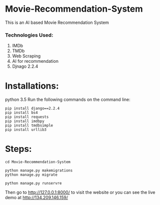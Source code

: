 # Movie-Recommendation-System
This is an AI based Movie Recommendation System

### Technologies Used:
1) IMDb
2) TMDb
3) Web Scraping
4) AI for recommendation
5) Djnago 2.2.4

# Installations:
python 3.5
Run the following commands on the command line:
```
pip install django==2.2.4
pip install bs4
pip install requests
pip install imdbpy
pip install tmdbsimple
pip install urllib3
```
# Steps:
```
cd Movie-Recommendation-System
```
```
python manage.py makemigrations
python manage.py migrate
```
```
python manage.py runservre
```
Then go to http://127.0.0.1:8000/ to visit the website or you can see the live demo at http://134.209.146.159/
